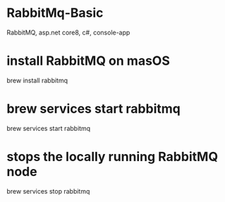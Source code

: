 # RabbitMq-Basic
RabbitMQ, asp.net core8, c#, console-app

# install RabbitMQ on masOS
brew install rabbitmq
# brew services start rabbitmq
brew services start rabbitmq
# stops the locally running RabbitMQ node
brew services stop rabbitmq
